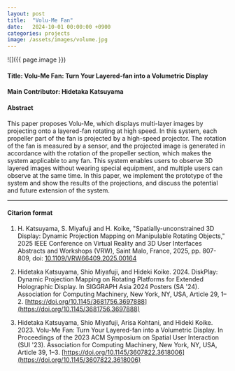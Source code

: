```yaml
---
layout: post
title:  "Volu-Me Fan"
date:   2024-10-01 00:00:00 +0900
categories: projects
image: /assets/images/volume.jpg
---
```


![]({{ page.image }})
<!-- ![](/assets/images/volume.jpg) -->

#### Title: Volu-Me Fan: Turn Your Layered-fan into a Volumetric Display

#### Main Contributor: Hidetaka Katsuyama

#### Abstract
This paper proposes Volu-Me, which displays multi-layer images by projecting onto a layered-fan rotating at high speed. In this system, each propeller part of the fan is projected by a high-speed projector. The rotation of the fan is measured by a sensor, and the projected image is generated in accordance with the rotation of the propeller section, which makes the system applicable to any fan. This system enables users to observe 3D layered images without wearing special equipment, and multiple users can observe at the same time. In this paper, we implement the prototype of the system and show the results of the projections, and discuss the potential and future extension of the system.

***

#### Citarion format
1. H. Katsuyama, S. Miyafuji and H. Koike, "Spatially-unconstrained 3D Display: Dynamic Projection Mapping on Manipulable Rotating Objects," 2025 IEEE Conference on Virtual Reality and 3D User Interfaces Abstracts and Workshops (VRW), Saint Malo, France, 2025, pp. 807-809, doi: [10.1109/VRW66409.2025.00164](10.1109/VRW66409.2025.00164)


2. Hidetaka Katsuyama, Shio Miyafuji, and Hideki Koike. 2024. DiskPlay: Dynamic Projection Mapping on Rotating Platforms for Extended Holographic Display. In SIGGRAPH Asia 2024 Posters (SA '24). Association for Computing Machinery, New York, NY, USA, Article 29, 1–2. [https://doi.org/10.1145/3681756.3697888](https://doi.org/10.1145/3681756.3697888)

3. Hidetaka Katsuyama, Shio Miyafuji, Arisa Kohtani, and Hideki Koike. 2023. Volu-Me Fan: Turn Your Layered-fan into a Volumetric Display. In Proceedings of the 2023 ACM Symposium on Spatial User Interaction (SUI '23). Association for Computing Machinery, New York, NY, USA, Article 39, 1–3. [https://doi.org/10.1145/3607822.3618006](https://doi.org/10.1145/3607822.3618006)

